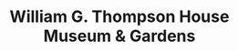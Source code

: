 ---
layout: repo
title: "William G. Thompson House Museum & Gardens"
id: 4140
permalink: repos/4140/
---